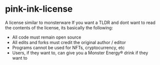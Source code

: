 # pink-ink-license
A license similar to monsterware
If you want a TLDR and dont want to read the contents of the license, its basically the following:
- All code must remain open source
- All edits and forks must credit the original author / editor
- Programs cannot be used for NFTs, cryptocurrency, etc
- Users, if they want to, can give you a Monster Energy® drink if they want to
